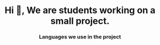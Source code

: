 <h1 align="center">Hi 👋, We are students working on a small project.</h1>
<h3 align="center"> Languages ​​we use in the project</h3>
